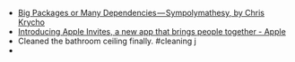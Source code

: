 - [Big Packages or Many Dependencies — Sympolymathesy, by Chris Krycho](https://v5.chriskrycho.com/notes/big-packages-or-many-dependencies/)
- [Introducing Apple Invites, a new app that brings people together - Apple](https://www.apple.com/newsroom/2025/02/introducing-apple-invites-a-new-app-that-brings-people-together/)
- Cleaned the bathroom ceiling finally. #cleaning j
-